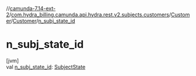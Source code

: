 //[camunda-7.14-ext-2](../../../../index.md)/[com.hydra_billing.camunda.api.hydra.rest.v2.subjects.customers](../../index.md)/[Customer](../index.md)/[Customer](index.md)/[n_subj_state_id](n_subj_state_id.md)

# n_subj_state_id

[jvm]\
val [n_subj_state_id](n_subj_state_id.md): [SubjectState](../../../com.hydra_billing.camunda.api.hydra.common_types/-subject-state/index.md)
